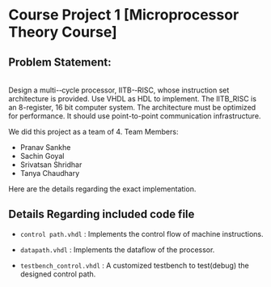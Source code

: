 # Course Project 1 [Microprocessor Theory Course]

## Problem Statement: 
<br>
Design a multi-­‐cycle processor, IITB-­‐RISC, whose instruction set architecture is provided. Use VHDL as HDL to implement. The IITB_RISC is an 8-register, 16 bit computer system. The architecture must be optimized for performance. It should use point-to-point communication infrastructure. 

<br>

We did this project as a team of 4. 
Team Members: 
- Pranav Sankhe
- Sachin Goyal 
- Srivatsan Shridhar
- Tanya Chaudhary 

Here are the details regarding the exact implementation.


## Details Regarding included code file 

- `control path.vhdl` : Implements the control flow of machine instructions. 

- `datapath.vhdl` : Implements the dataflow of the processor. 

- `testbench_control.vhdl` : A customized testbench to test(debug) the designed control path. 


